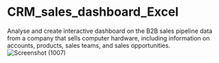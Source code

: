 # CRM_sales_dashboard_Excel
Analyse and create interactive dashboard on the B2B sales pipeline data from a company that sells computer hardware, including information on accounts, products, sales teams, and sales opportunities.
![Screenshot (1007)](https://github.com/user-attachments/assets/ebde77cb-307f-409a-95dd-f82e6543c532)
